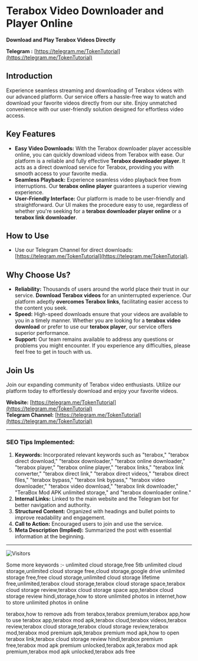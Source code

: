 # Terabox Video Downloader and Player Online

**Download and Play Terabox Videos Directly**

**Telegram :** [https://telegram.me/TokenTutorial](https://telegram.me/TokenTutorial)


## Introduction

Experience seamless streaming and downloading of Terabox videos with our advanced platform. Our service offers a hassle-free way to watch and download your favorite videos directly from our site. Enjoy unmatched convenience with our user-friendly solution designed for effortless video access.


## Key Features

- **Easy Video Downloads:** With the Terabox downloader player accessible online, you can quickly download videos from Terabox with ease. Our platform is a reliable and fully effective **Terabox downloader player**. It acts as a direct download service for Terabox, providing you with smooth access to your favorite media.
- **Seamless Playback:** Experience seamless video playback free from interruptions. Our **terabox online player** guarantees a superior viewing experience.
- **User-Friendly Interface:** Our platform is made to be user-friendly and straightforward. Our UI makes the procedure easy to use, regardless of whether you're seeking for a **terabox downloader player online** or a **terabox link downloader**.

## How to Use

- Use our Telegram Channel for direct downloads: [https://telegram.me/TokenTutorial](https://telegram.me/TokenTutorial).


## Why Choose Us?

- **Reliability:** Thousands of users around the world place their trust in our service. **Download Terabox videos** for an uninterrupted experience. Our platform adeptly **overcomes Terabox links**, facilitating easier access to the content you seek.
- **Speed:** High-speed downloads ensure that your videos are available to you in a timely manner. Whether you are looking for a **terabox video download** or prefer to use our **terabox player**, our service offers superior performance.
- **Support:** Our team remains available to address any questions or problems you might encounter. If you experience any difficulties, please feel free to get in touch with us.

## Join Us

Join our expanding community of Terabox video enthusiasts. Utilize our platform today to effortlessly download and enjoy your favorite videos.

**Website:** [https://telegram.me/TokenTutorial](https://telegram.me/TokenTutorial)  
**Telegram Channel:** [https://telegram.me/TokenTutorial](https://telegram.me/TokenTutorial)

---

### SEO Tips Implemented:
1. **Keywords:** Incorporated relevant keywords such as "terabox," "terabox direct download," "terabox downloader," "terabox online downloader," "terabox player," "terabox online player," "terabox links," "terabox link converter," "terabox direct link," "terabox direct videos," "terabox direct files," "terabox bypass," "terabox link bypass," "terabox video downloader," "terabox video download," "terabox link downloader," "TeraBox Mod APK unlimited storage," and "terabox downloader online."
2. **Internal Links:** Linked to the main website and the Telegram bot for better navigation and authority.
3. **Structured Content:** Organized with headings and bullet points to improve readability and engagement.
4. **Call to Action:** Encouraged users to join and use the service.
5. **Meta Description (Implied):** Summarized the post with essential information at the beginning.

---
![Visitors](https://api.visitorbadge.io/api/combined?path=https%3A%2F%2Fgithub.com%2FPuneetStar%2FTeraBox-Player&label=V&countColor=%23263759&labelStyle=upper)

Some more keywords :-
unlimited cloud storage,free 5tb unlimited cloud storage,unlimited cloud storage free,cloud storage,google drive unlimited storage free,free cloud storage,unlimited cloud storage lifetime free,unlimited,terabox cloud storage,terabox cloud storage space,terabox cloud storage review,terabox cloud storage space app,terabox cloud storage review hindi,storage,how to store unlimited photos in internet,how to store unlimited photos in online

terabox,how to remove ads from terabox,terabox premium,terabox app,how to use terabox app,terabox mod apk,terabox cloud,terabox videos,terabox review,terabox cloud storage,terabox cloud storage review,terabox mod,terabox mod premium apk,terabox premium mod apk,how to open terabox link,terabox cloud storage review hindi,terabox premium free,terabox mod apk premium unlocked,terabox apk,terabox mod apk premium,terabox mod apk unlocked,terabox ads free

